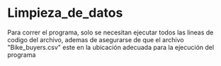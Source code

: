 # Limpieza_de_datos

Para correr el programa, solo se necesitan ejecutar todos las lineas de codigo del archivo, ademas de asegurarse de que el archivo "Bike_buyers.csv" este en la ubicación adecuada para la ejecución del programa
